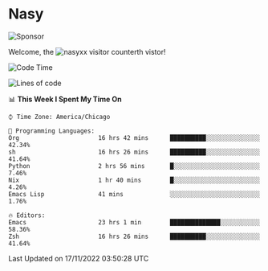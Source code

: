 # Nasy

<!--
<p align="center">
<img height="200" src="https://github-readme-stats.vercel.app/api?username=nasyxx&count_private=true&show_icons=true&theme=dracula&include_all_commits=true"/>
<img height="200" src="https://github-readme-stats.vercel.app/api/top-langs/?username=nasyxx&theme=dracula&hide=html,jupyter+notebook&count_private=true&show_icons=true"/>
</p>

  
----------------
-->

![Sponsor](https://img.shields.io/static/v1.svg?label=Sponsor&message=%E2%9D%A4&logo=GitHub&style=flat&color=pink)
 
Welcome, the ![nasyxx visitor counter](https://count.getloli.com/get/@nasyxx?theme=rule34)th vistor!
 
<!--START_SECTION:waka-->
![Code Time](http://img.shields.io/badge/Code%20Time-2%2C838%20hrs%2058%20mins-blue)

![Lines of code](https://img.shields.io/badge/From%20Hello%20World%20I%27ve%20Written-5%20Million%20lines%20of%20code-blue)

📊 **This Week I Spent My Time On** 

```text
⌚︎ Time Zone: America/Chicago

💬 Programming Languages: 
Org                      16 hrs 42 mins      ██████████░░░░░░░░░░░░░░░   42.34% 
sh                       16 hrs 26 mins      ██████████░░░░░░░░░░░░░░░   41.64% 
Python                   2 hrs 56 mins       █░░░░░░░░░░░░░░░░░░░░░░░░   7.46% 
Nix                      1 hr 40 mins        █░░░░░░░░░░░░░░░░░░░░░░░░   4.26% 
Emacs Lisp               41 mins             ░░░░░░░░░░░░░░░░░░░░░░░░░   1.76%

🔥 Editors: 
Emacs                    23 hrs 1 min        ██████████████░░░░░░░░░░░   58.36% 
Zsh                      16 hrs 26 mins      ██████████░░░░░░░░░░░░░░░   41.64%

```


 Last Updated on 17/11/2022 03:50:28 UTC
<!--END_SECTION:waka-->

<!-- ![visitors](https://visitor-badge.laobi.icu/badge?page_id=nasyxx.nasyxx) -->
